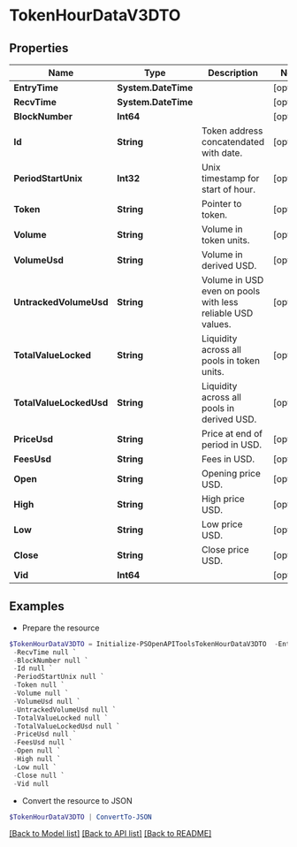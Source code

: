 # TokenHourDataV3DTO
## Properties

Name | Type | Description | Notes
------------ | ------------- | ------------- | -------------
**EntryTime** | **System.DateTime** |  | [optional] 
**RecvTime** | **System.DateTime** |  | [optional] 
**BlockNumber** | **Int64** |  | [optional] 
**Id** | **String** | Token address concatendated with date. | [optional] 
**PeriodStartUnix** | **Int32** | Unix timestamp for start of hour. | [optional] 
**Token** | **String** | Pointer to token. | [optional] 
**Volume** | **String** | Volume in token units. | [optional] 
**VolumeUsd** | **String** | Volume in derived USD. | [optional] 
**UntrackedVolumeUsd** | **String** | Volume in USD even on pools with less reliable USD values. | [optional] 
**TotalValueLocked** | **String** | Liquidity across all pools in token units. | [optional] 
**TotalValueLockedUsd** | **String** | Liquidity across all pools in derived USD. | [optional] 
**PriceUsd** | **String** | Price at end of period in USD. | [optional] 
**FeesUsd** | **String** | Fees in USD. | [optional] 
**Open** | **String** | Opening price USD. | [optional] 
**High** | **String** | High price USD. | [optional] 
**Low** | **String** | Low price USD. | [optional] 
**Close** | **String** | Close price USD. | [optional] 
**Vid** | **Int64** |  | [optional] 

## Examples

- Prepare the resource
```powershell
$TokenHourDataV3DTO = Initialize-PSOpenAPIToolsTokenHourDataV3DTO  -EntryTime null `
 -RecvTime null `
 -BlockNumber null `
 -Id null `
 -PeriodStartUnix null `
 -Token null `
 -Volume null `
 -VolumeUsd null `
 -UntrackedVolumeUsd null `
 -TotalValueLocked null `
 -TotalValueLockedUsd null `
 -PriceUsd null `
 -FeesUsd null `
 -Open null `
 -High null `
 -Low null `
 -Close null `
 -Vid null
```

- Convert the resource to JSON
```powershell
$TokenHourDataV3DTO | ConvertTo-JSON
```

[[Back to Model list]](../README.md#documentation-for-models) [[Back to API list]](../README.md#documentation-for-api-endpoints) [[Back to README]](../README.md)

